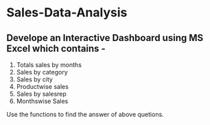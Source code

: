 # Sales-Data-Analysis
## Develope an Interactive Dashboard using MS Excel which contains -
1. Totals sales by months
2. Sales by category
3. Sales by city
4. Productwise sales
5. Sales by salesrep
6. Monthswise Sales

Use the functions to find the answer of above quetions.
